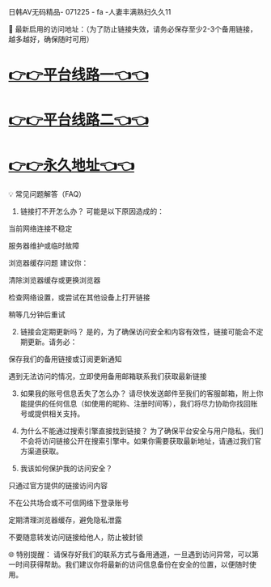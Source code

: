  日韩AV无码精品- 071225 - fa -人妻丰满熟妇久久11

🌟 最新启用的访问地址：（为了防止链接失效，请务必保存至少2-3个备用链接，越多越好，确保随时可用）

# [👉👉平台线路一👈👈](https://za52.run)

# [👉👉平台线路二👈👈](https://za53.run)

# [👉👉永久地址👈👈](https://za51.run)


💡 常见问题解答（FAQ）

1. 链接打不开怎么办？
可能是以下原因造成的：

当前网络连接不稳定

服务器维护或临时故障

浏览器缓存问题
建议你：

清除浏览器缓存或更换浏览器

检查网络设置，或尝试在其他设备上打开链接

稍等几分钟后重试

2. 链接会定期更新吗？
是的，为了确保访问安全和内容有效性，链接可能会不定期更新。请务必：

保存我们的备用链接或订阅更新通知

遇到无法访问的情况，立即使用备用邮箱联系我们获取最新链接

3. 如果我的账号信息丢失了怎么办？
请尽快发送邮件至我们的客服邮箱，附上你能提供的任何信息（如使用的昵称、注册时间等），我们将尽力协助你找回账号或提供相关支持。

4. 为什么不能通过搜索引擎直接找到链接？
为了确保平台安全与用户隐私，我们不会将访问链接公开在搜索引擎中。如果你需要获取最新地址，请通过我们官方渠道获取。

5. 我该如何保护我的访问安全？

只通过官方提供的链接访问内容

不在公共场合或不可信网络下登录账号

定期清理浏览器缓存，避免隐私泄露

不要随意转发访问链接给他人，防止被封锁

🌐 特别提醒：
请保存好我们的联系方式与备用通道，一旦遇到访问异常，可以第一时间获得帮助。我们建议你将最新的访问信息备份在安全的位置，以便随时使用。
